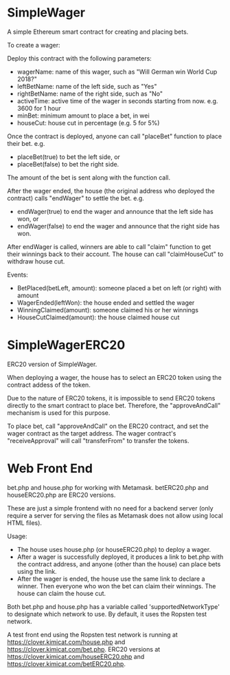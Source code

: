 # SimpleWager
A simple Ethereum smart contract for creating and placing bets.

To create a wager:

Deploy this contract with the following parameters:

- wagerName: name of this wager, such as "Will German win World Cup 2018?"
- leftBetName: name of the left side, such as "Yes"
- rightBetName: name of the right side, such as "No"
- activeTime: active time of the wager in seconds starting from now. e.g. 3600 for 1 hour
- minBet: minimum amount to place a bet, in wei
- houseCut: house cut in percentage (e.g. 5 for 5%)

Once the contract is deployed, anyone can call "placeBet" function to place their bet.
e.g. 

- placeBet(true) to bet the left side, or
- placeBet(false) to bet the right side.

The amount of the bet is sent along with the function call.

After the wager ended, the house (the original address who deployed the contract) calls "endWager" to settle the bet.
e.g.

- endWager(true) to end the wager and announce that the left side has won, or
- endWager(false) to end the wager and announce that the right side has won.

After endWager is called, winners are able to call "claim" function to get their winnings back to their account.
The house can call "claimHouseCut" to withdraw house cut.

Events:

- BetPlaced(betLeft, amount): someone placed a bet on left (or right) with amount
- WagerEnded(leftWon): the house ended and settled the wager
- WinningClaimed(amount): someone claimed his or her winnings
- HouseCutClaimed(amount): the house claimed house cut

# SimpleWagerERC20

ERC20 version of SimpleWager.

When deploying a wager, the house has to select an ERC20 token using the contract addess of the token.

Due to the nature of ERC20 tokens, it is impossible to send ERC20 tokens directly to the smart contract to place bet. Therefore, the "approveAndCall" mechanism is used for this purpose.

To place bet, call "approveAndCall" on the ERC20 contract, and set the wager contract as the target address. The wager contract's "receiveApproval" will call "transferFrom" to transfer the tokens.

# Web Front End
bet.php and house.php for working with Metamask.
betERC20.php and houseERC20.php are ERC20 versions.

These are just a simple frontend with no need for a backend server (only require a server for serving the files as Metamask does not allow using local HTML files).

Usage:

- The house uses house.php (or houseERC20.php) to deploy a wager.
- After a wager is successfully deployed, it produces a link to bet.php with the contract address, and anyone (other than the house) can place bets using the link.
- After the wager is ended, the house use the same link to declare a winner. Then everyone who won the bet can claim their winnings. The house can claim the house cut.

Both bet.php and house.php has a variable called 'supportedNetworkType' to designate which network to use. By default, it uses the Ropsten test network.

A test front end using the Ropsten test network is running at https://clover.kimicat.com/house.php and https://clover.kimicat.com/bet.php. ERC20 versions at https://clover.kimicat.com/houseERC20.php and https://clover.kimicat.com/betERC20.php. 
